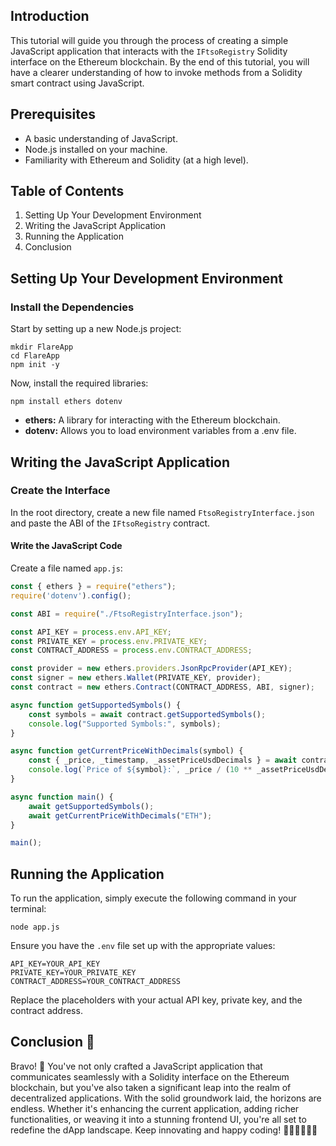 
## Introduction

This tutorial will guide you through the process of creating a simple JavaScript application that interacts with the `IFtsoRegistry` Solidity interface on the Ethereum blockchain. By the end of this tutorial, you will have a clearer understanding of how to invoke methods from a Solidity smart contract using JavaScript.


## Prerequisites

* A basic understanding of JavaScript.
* Node.js installed on your machine.
* Familiarity with Ethereum and Solidity (at a high level).

## Table of Contents

1. Setting Up Your Development Environment
2. Writing the JavaScript Application
3. Running the Application
4. Conclusion

## Setting Up Your Development Environment

### Install the Dependencies
Start by setting up a new Node.js project:

```
mkdir FlareApp
cd FlareApp
npm init -y
```

Now, install the required libraries:

```
npm install ethers dotenv
```

* **ethers:** A library for interacting with the Ethereum blockchain.
* **dotenv:** Allows you to load environment variables from a .env file.


## Writing the JavaScript Application
### Create the Interface
In the root directory, create a new file named `FtsoRegistryInterface.json` and paste the ABI of the `IFtsoRegistry` contract.

#### Write the JavaScript Code

Create a file named `app.js`:

```javascript
const { ethers } = require("ethers");
require('dotenv').config();

const ABI = require("./FtsoRegistryInterface.json");

const API_KEY = process.env.API_KEY;
const PRIVATE_KEY = process.env.PRIVATE_KEY;
const CONTRACT_ADDRESS = process.env.CONTRACT_ADDRESS;

const provider = new ethers.providers.JsonRpcProvider(API_KEY);
const signer = new ethers.Wallet(PRIVATE_KEY, provider);
const contract = new ethers.Contract(CONTRACT_ADDRESS, ABI, signer);

async function getSupportedSymbols() {
    const symbols = await contract.getSupportedSymbols();
    console.log("Supported Symbols:", symbols);
}

async function getCurrentPriceWithDecimals(symbol) {
    const { _price, _timestamp, _assetPriceUsdDecimals } = await contract.getCurrentPriceWithDecimals(symbol);
    console.log(`Price of ${symbol}:`, _price / (10 ** _assetPriceUsdDecimals));
}

async function main() {
    await getSupportedSymbols();
    await getCurrentPriceWithDecimals("ETH");
}

main();
```

## Running the Application
To run the application, simply execute the following command in your terminal:

``` 
node app.js
```

Ensure you have the `.env` file set up with the appropriate values:

```
API_KEY=YOUR_API_KEY
PRIVATE_KEY=YOUR_PRIVATE_KEY
CONTRACT_ADDRESS=YOUR_CONTRACT_ADDRESS
```

Replace the placeholders with your actual API key, private key, and the contract address.

## Conclusion 🚀
Bravo! 🎉 You've not only crafted a JavaScript application that communicates seamlessly with a Solidity interface on the Ethereum blockchain, but you've also taken a significant leap into the realm of decentralized applications. With the solid groundwork laid, the horizons are endless. Whether it's enhancing the current application, adding richer functionalities, or weaving it into a stunning frontend UI, you're all set to redefine the dApp landscape. Keep innovating and happy coding! 🌟👩‍💻👨‍💻🔗






